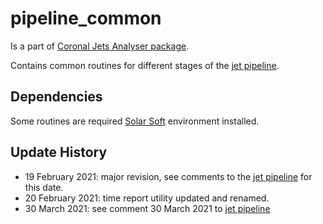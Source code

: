 # pipeline_common
Is a part of [Coronal Jets Analyser package](https://github.com/coronal-jets).

Contains common routines for different stages of the [jet pipeline](https://github.com/coronal-jets/pipeline_aia).

## Dependencies
Some routines are required [Solar Soft](https://www.lmsal.com/solarsoft/ssw_packages_info.html) environment installed.

## Update History
* 19 February 2021: major revision, see comments to the [jet pipeline](https://github.com/coronal-jets/pipeline_aia) for this date.
* 20 February 2021: time report utility updated and renamed.
* 30 March 2021: see comment 30 March 2021 to [jet pipeline](https://github.com/coronal-jets/pipeline_aia)
